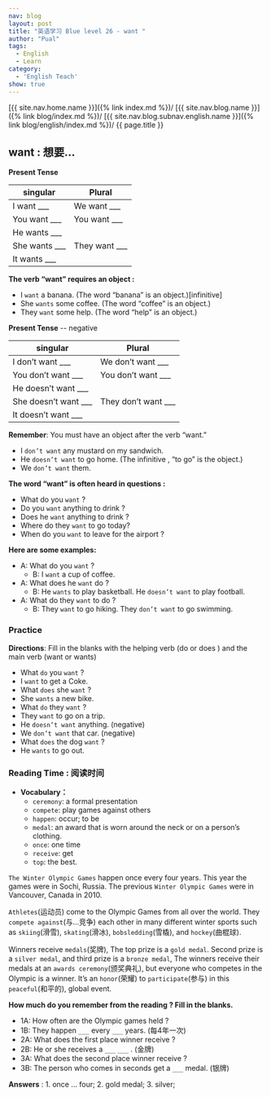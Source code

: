 ```yaml
---
nav: blog
layout: post
title: "英语学习 Blue level 26 - want "
author: "Pual"
tags:
  - English
  - Learn
category:
  - 'English Teach'
show: true
---
```


[{{ site.nav.home.name }}]({% link index.md %})/
[{{ site.nav.blog.name }}]({% link blog/index.md %})/
[{{ site.nav.blog.subnav.english.name }}]({% link blog/english/index.md %})/
{{ page.title }}

## want : 想要...

**Present Tense**

singular | Plural
---------|-------
I want ___		 |We want ___
You want ___	 |You want ___
He wants ___		 |
She wants ___	 |	They want ___
It wants ___ |

**The verb “want” requires an object :**

- I `want` a banana. (The word “banana” is an object.)[infinitive]
- She `wants` some coffee. (The word “coffee” is an object.)
- They `want` some help. (The word “help” is an object.)

**Present Tense** -- negative

singular | Plural
---------|-------
I don’t want ___		 |We don’t want ___
You don’t want ___	 |You don’t want ___
He doesn’t want ___		 |
She doesn’t want ___	 |	They don’t want ___
It doesn’t want ___ |

**Remember**: You must have an object after the verb “want.”

- I `don’t want` any mustard on my sandwich.
- He `doesn’t want` to go home. (The infinitive , “to go” is the object.)
- We `don’t want` them.

**The word “want” is often heard in questions :**

- What do you `want` ?
- Do you `want` anything to drink ?
- Does he `want` anything to drink ?
- Where do they `want` to go today?
- When do you `want` to leave for the airport ?

**Here are some examples:**

- A: What do you `want` ?
  - B: I `want` a cup of coffee.
- A: What does he `want` do ?
  - B: He `wants` to play basketball. He `doesn’t want` to play football.
- A: What do they `want` to do ?
  - B: They `want` to go hiking. They `don’t want` to go swimming.

### Practice

**Directions**: Fill in the blanks with the helping verb (do or does ) and the main verb (want or wants)

- What `do` you `want` ?
- I `want` to get a Coke.
- What `does` she `want` ?
- She `wants` a new bike.
- What `do` they `want` ?
- They `want` to go on a trip.
- He `doesn’t want` anything. (negative)
- We `don’t want` that car. (negative)
- What `does` the dog `want` ?
- He `wants` to go out.

### Reading Time : 阅读时间

- **Vocabulary：**
  - `ceremony`: a formal presentation
  - `compete`: play games against others
  - `happen`: occur; to be
  - `medal`: an award that is worn around the neck or on a person’s clothing.
  - `once`: one time
  - `receive`: get
  - `top`: the best.

`The Winter Olympic Games` happen once every four years.
This year the games were in Sochi, Russia.
The previous `Winter Olympic Games` were in Vancouver, Canada in 2010.

`Athletes`(运动员) come to the Olympic Games from all over the world.
They `compete against`(与...竞争) each other in many different winter sports such as `skiing`(滑雪), `skating`(滑冰), `bobsledding`(雪橇), and `hockey`(曲棍球).

Winners receive `medals`(奖牌), The top prize is a `gold medal`.
Second prize is a `silver medal`, and third prize is a `bronze medal`,
The winners receive their medals at an `awards ceremony`(颁奖典礼),
but everyone who competes in the Olympic is a winner.
It’s an `honor`(荣耀) to `participate`(参与) in this `peaceful`(和平的), global event.

**How much do you remember from the reading ? Fill in the blanks.**

- 1A: How often are the Olympic games held ?
- 1B: They happen `___` every `___` years. (每4年一次)
- 2A: What does the first place winner receive ?
- 2B: He or she receives a `___` `___` . (金牌)
- 3A: What does the second place winner receive ?
- 3B: The person who comes in seconds get a `___` medal. (银牌)

**Answers** : 1. once … four; 2. gold medal; 3. silver;
